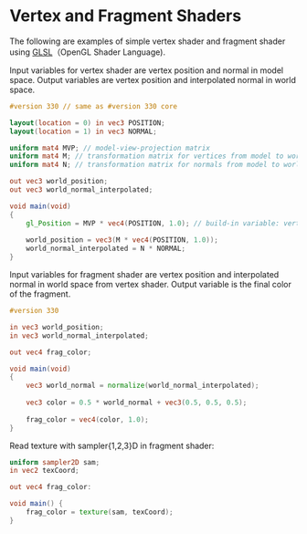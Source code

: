 # Vertex and Fragment Shaders

The following are examples of simple vertex shader and fragment shader using [GLSL](https://www.opengl.org/sdk/docs/tutorials/ClockworkCoders/glsl_overview.php)（OpenGL Shader Language).

Input variables for vertex shader are vertex position and normal in model space. Output variables are vertex position and interpolated normal in world space.

```glsl
#version 330 // same as #version 330 core

layout(location = 0) in vec3 POSITION;
layout(location = 1) in vec3 NORMAL;

uniform mat4 MVP; // model-view-projection matrix
uniform mat4 M; // transformation matrix for vertices from model to world space
uniform mat4 N; // transformation matrix for normals from model to world space

out vec3 world_position;
out vec3 world_normal_interpolated;

void main(void)
{
    gl_Position = MVP * vec4(POSITION, 1.0); // build-in variable: vertex position in clip space
    
    world_position = vec3(M * vec4(POSITION, 1.0));
    world_normal_interpolated = N * NORMAL;
}
```

Input variables for fragment shader are vertex position and interpolated normal in world space from vertex shader. Output variable is the final color of the fragment.

```glsl
#version 330

in vec3 world_position;
in vec3 world_normal_interpolated;

out vec4 frag_color;

void main(void)
{
    vec3 world_normal = normalize(world_normal_interpolated);
    
    vec3 color = 0.5 * world_normal + vec3(0.5, 0.5, 0.5);
    
    frag_color = vec4(color, 1.0);
}
```

Read texture with sampler{1,2,3}D in fragment shader:

```glsl
uniform sampler2D sam;
in vec2 texCoord;

out vec4 frag_color:

void main() {
    frag_color = texture(sam, texCoord);
}
```
